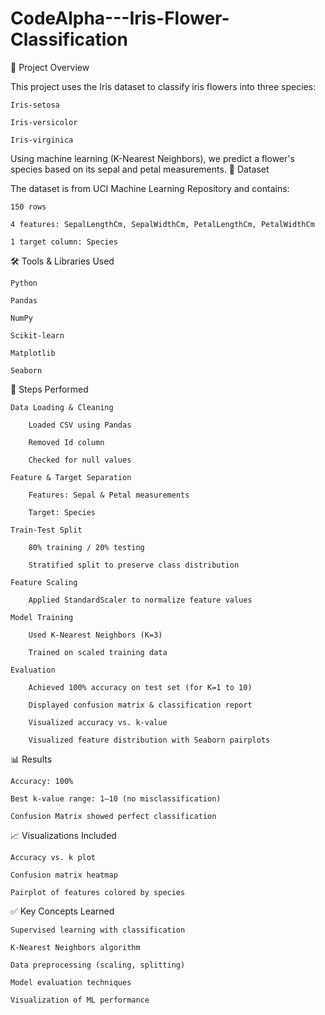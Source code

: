 # CodeAlpha---Iris-Flower-Classification
📌 Project Overview

This project uses the Iris dataset to classify iris flowers into three species:

    Iris-setosa

    Iris-versicolor

    Iris-virginica

Using machine learning (K-Nearest Neighbors), we predict a flower's species based on its sepal and petal measurements.
📁 Dataset

The dataset is from UCI Machine Learning Repository and contains:

    150 rows

    4 features: SepalLengthCm, SepalWidthCm, PetalLengthCm, PetalWidthCm

    1 target column: Species

🛠️ Tools & Libraries Used

    Python

    Pandas

    NumPy

    Scikit-learn

    Matplotlib

    Seaborn

🧠 Steps Performed

    Data Loading & Cleaning

        Loaded CSV using Pandas

        Removed Id column

        Checked for null values

    Feature & Target Separation

        Features: Sepal & Petal measurements

        Target: Species

    Train-Test Split

        80% training / 20% testing

        Stratified split to preserve class distribution

    Feature Scaling

        Applied StandardScaler to normalize feature values

    Model Training

        Used K-Nearest Neighbors (K=3)

        Trained on scaled training data

    Evaluation

        Achieved 100% accuracy on test set (for K=1 to 10)

        Displayed confusion matrix & classification report

        Visualized accuracy vs. k-value

        Visualized feature distribution with Seaborn pairplots

📊 Results

    Accuracy: 100%

    Best k-value range: 1–10 (no misclassification)

    Confusion Matrix showed perfect classification

📈 Visualizations Included

    Accuracy vs. k plot

    Confusion matrix heatmap

    Pairplot of features colored by species

✅ Key Concepts Learned

    Supervised learning with classification

    K-Nearest Neighbors algorithm

    Data preprocessing (scaling, splitting)

    Model evaluation techniques

    Visualization of ML performance
